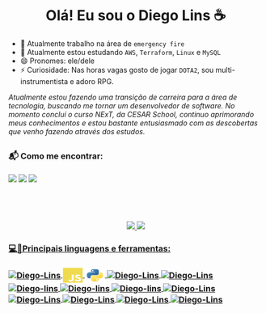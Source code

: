 <h1 align="center"> Olá! Eu sou o Diego Lins ☕ </h1> 

- 🔭 Atualmente trabalho na área de `emergency fire`
- 🌱 Atualmente estou estudando `AWS`, `Terraform`, `Linux` e `MySQL`
- 😄 Pronomes: ele/dele
- ⚡ Curiosidade: Nas horas vagas gosto de jogar `DOTA2`, sou multi-instrumentista e adoro RPG.

<i>Atualmente estou fazendo uma transição de carreira para a área de tecnologia, buscando me tornar um desenvolvedor de software. No momento concluí o curso NExT, da CESAR School, continuo aprimorando meus conhecimentos e estou bastante entusiasmado com as descobertas que venho fazendo através dos estudos. </i>

##
<h3 align="lefth">
 📬 Como me encontrar: <br> <br/>
  
<div> 
  <a href = "mailto:diegotec.lins@gmail.com"><img src="https://img.shields.io/badge/Gmail-D14836?style=for-the-badge&logo=gmail&logoColor=white" target="_blank"></a>
  <a href="https://www.linkedin.com/in/diegolins13/" target="_blank"><img src="https://img.shields.io/badge/LinkedIn-0077B5?style=for-the-badge&logo=linkedin&logoColor=white" target="_blank"></a>
  <a href="https://discordapp.com/users/diegolins#8653" target="_blank"><img src="https://img.shields.io/badge/Discord-7289DA?style=for-the-badge&logo=discord&logoColor=white" target="_blank"></a>

<br> <br/>
<div align="center">
  <a href="https://github.com/diegolins13">
  <img height="180em" src="https://github-readme-stats.vercel.app/api?username=diegolins13&show_icons=true&theme=gruvbox&include_all_commits=true&count_private=true"/>
  <img height="180em" src="https://github-readme-stats.vercel.app/api/top-langs/?username=diegolins13&layout=compact&langs_count=7&theme=gruvbox"/>
</div>
  
  #### 💻🔧Principais linguagens e ferramentas:
  
  <img align="center" alt="Diego-Lins" height="30" width="40" src="https://cdn.jsdelivr.net/gh/devicons/devicon/icons/java/java-original.svg">
  <img align="center" alt="Diego-Lins" height="30" width="40" src="https://raw.githubusercontent.com/devicons/devicon/master/icons/javascript/javascript-plain.svg">
  <img align="center" alt="Diego-Lins" height="30" width="40" src="https://raw.githubusercontent.com/devicons/devicon/master/icons/python/python-original.svg">
  <img align="center" alt="Diego-Lins" height="30" width="40" src="https://cdn.jsdelivr.net/gh/devicons/devicon/icons/vscode/vscode-original.svg">
  <img align="center" alt="Diego-Lins" height="30" width="40" src="https://cdn.jsdelivr.net/gh/devicons/devicon/icons/linux/linux-original.svg">
  <img align="center" alt="Diego-lins" height="30" width="40" src="https://cdn.jsdelivr.net/gh/devicons/devicon/icons/git/git-original.svg">
  <img align="center" alt="Diego-lins" height="30" width="40" src="https://cdn.jsdelivr.net/gh/devicons/devicon/icons/github/github-original.svg">
  <img align="center" alt="Diego-lins" height="40" width="50" src="https://cdn.jsdelivr.net/gh/devicons/devicon/icons/markdown/markdown-original.svg">
  <img align="center" alt="Diego-Lins" height="40" width="50" src="https://cdn.jsdelivr.net/gh/devicons/devicon/icons/salesforce/salesforce-original.svg">
  <img align="center" alt="Diego-Lins" height="40" width="50" src="https://cdn.jsdelivr.net/gh/devicons/devicon/icons/mysql/mysql-original-wordmark.svg" />
  <img align="center" alt="Diego-Lins" height="40" width="50" src="https://cdn.jsdelivr.net/gh/devicons/devicon/icons/spring/spring-original-wordmark.svg" />
  <img align="center" alt="Diego-Lins" height="40" width="50" src="https://cdn.jsdelivr.net/gh/devicons/devicon/icons/amazonwebservices/amazonwebservices-original-wordmark.svg" />
  <img align="center" alt="Diego-Lins" height="40" width="50" src="https://cdn.jsdelivr.net/gh/devicons/devicon/icons/terraform/terraform-original-wordmark.svg" />
          
          
          
          

<div style="display: inline_block"><br>
